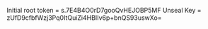 Initial root token = s.7E4B4O0rD7gooQvHEJOBP5MF
Unseal Key = zUfD9cfbfWzj3Pq0ItQuiZi4HBIIv6p+bnQS93uswXo=